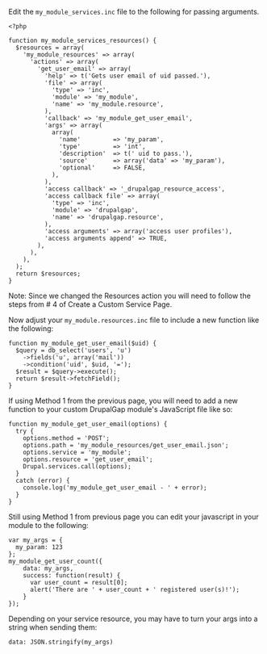Edit the `my_module_services.inc` file to the following for passing arguments.

```
<?php

function my_module_services_resources() {
  $resources = array(
    'my_module_resources' => array(
      'actions' => array(
        'get_user_email' => array(
          'help' => t('Gets user email of uid passed.'),
          'file' => array(
            'type' => 'inc',
            'module' => 'my_module',
            'name' => 'my_module.resource',
          ),
          'callback' => 'my_module_get_user_email',
          'args' => array(
            array(
              'name'         => 'my_param',
              'type'         => 'int',
              'description'  => t(' uid to pass.'),
              'source'       => array('data' => 'my_param'),
              'optional'     => FALSE,
            ),
          ),
          'access callback' => '_drupalgap_resource_access',
          'access callback file' => array(
            'type' => 'inc',
            'module' => 'drupalgap',
            'name' => 'drupalgap.resource',
          ),
          'access arguments' => array('access user profiles'),
          'access arguments append' => TRUE,
        ),
      ),
    ),
  );
  return $resources;
}
```

Note: Since we changed the Resources action you will need to follow the steps from # 4 of Create a Custom Service Page.

Now adjust your `my_module.resources.inc` file to include a new function like the following:

```
function my_module_get_user_email($uid) {
  $query = db_select('users', 'u')
    ->fields('u', array('mail'))
    ->condition('uid', $uid, '=');
  $result = $query->execute();
  return $result->fetchField();
}
```

If using Method 1 from the previous page, you will need to add a new function to your custom DrupalGap module's JavaScript file like so:

```
function my_module_get_user_email(options) {
  try {
    options.method = 'POST';
    options.path = 'my_module_resources/get_user_email.json';
    options.service = 'my_module';
    options.resource = 'get_user_email';
    Drupal.services.call(options);
  }
  catch (error) {
    console.log('my_module_get_user_email - ' + error);
  }
}
```

Still using Method 1 from previous page you can edit your javascript in your module to the following:

```
var my_args = {
  my_param: 123
};
my_module_get_user_count({
    data: my_args,
    success: function(result) {
      var user_count = result[0];
      alert('There are ' + user_count + ' registered user(s)!');
    }
});
```

Depending on your service resource, you may have to turn your args into a string when sending them:

`data: JSON.stringify(my_args)`
